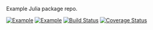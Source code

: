 Example Julia package repo.

[![Example](http://pkg.julialang.org/badges/Example_release.svg)](http://pkg.julialang.org/?pkg=Example&ver=release)
[![Example](http://pkg.julialang.org/badges/Example_nightly.svg)](http://pkg.julialang.org/?pkg=Example&ver=nightly)
[![Build Status](https://travis-ci.org/JuliaLang/Example.jl.svg?branch=master)](https://travis-ci.org/JuliaLang/Example.jl)
[![Coverage Status](https://coveralls.io/repos/JuliaLang/Example.jl/badge.svg?branch=master)](https://coveralls.io/r/JuliaLang/Example.jl?branch=master)


